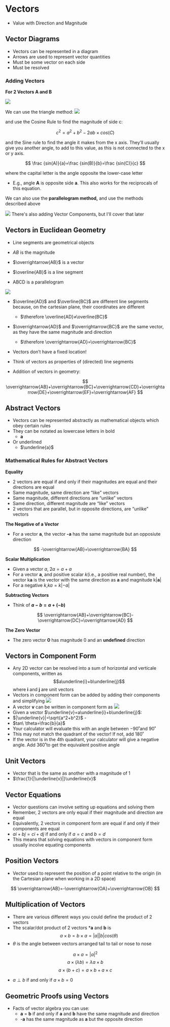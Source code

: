 # Vectors

-   Value with Direction and Magnitude

## Vector Diagrams

-   Vectors can be represented in a diagram
-   Arrows are used to represent vector quantities
-   Must be some vector on each side
-   Must be resolved

### Adding Vectors

**For 2 Vectors A and B**

![](11SubjectImages/vec.png)

We can use the triangle method:
![](11SubjectImages/tri.png)


and use the Cosine Rule to find the magnitude of side c:

$$ c^2=a^2+b^2-2ab\times cos(C) $$

and the Sine rule to find the angle it makes from the x axis. They’ll usually give you another angle, to add to this value, as this is not connected to the x or y axis.

$$ \frac {sin(A)}{a}=\frac {sin(B)}{b}=\frac {sin(C)}{c} $$

where the capital letter is the angle opposite the lower-case letter
- E.g., angle **A** is opposite side **a**. 
This also works for the reciprocals of this equation.


We can also use the ******parallelogram method,****** and use the methods described above

![](11SubjectImages/para.png)
There's also adding Vector Components, but I'll cover that later

## Vectors in Euclidean Geometry

-   Line segments are geometrical objects
    
-   $AB$ is the magnitude
   
-   $\overrightarrow{AB}$ is a vector
    
-   $\overline{AB}$ is a line segment
    
-   ABCD is a parallelogram
    
 ![](11SubjectImages/para%202.png)
    
-   $\overline{AD}$ and $\overline{BC}$ are different line segments because, on the cartesian plane, their coordinates are different
    
    -   $\therefore \overline{AD}≠\overline{BC}$
-   $\overrightarrow{AD}$ and $\overrightarrow{BC}$ are the same vector, as they have the same magnitude and direction
    
    -   $\therefore \overrightarrow{AD}=\overrightarrow{BC}$
-   Vectors don’t have a fixed location!
    
-   Think of vectors as properties of (directed) line segments
    
-   Addition of vectors in geometry:
    

$$ \overrightarrow{AB}+\overrightarrow{BC}+\overrightarrow{CD}+\overrightarrow{DE}+\overrightarrow{EF}=\overrightarrow{AF} $$

## Abstract Vectors

-   Vectors can be represented abstractly as mathematical objects which obey certain rules
-   They can be notated as lowercase letters in bold
    -   **a**
-   Or underlined
    -   $\underline{a}$

### Mathematical Rules for Abstract Vectors

****************Equality****************

-   2 vectors are equal if and only if their magnitudes are equal and their directions are equal
-   Same magnitude, same direction are “like” vectors
-   Same magnitude, different directions are “unlike” vectors
-   Same direction, different magnitude are “like” vectors
-   2 vectors that are parallel, but in opposite directions, are “unlike” vectors

******************The Negative of a Vector******************

-   For a vector **a**, the vector **-a** has the same magnitude but an opposiute direction

$$ -\overrightarrow{AB}=\overrightarrow{BA} $$

**Scalar Multiplication**

-   Given a vector $a$, $2a=a+a$
-   For a vector **a**, and positive scalar $k$(i.e., a positive real number), the vector k**a** is the vector with the same direction as **a** and magnitude k|**a**|
-   For a negative $k$,$ka=k|-a|$

**********Subtracting Vectors**********

-   Think of **$a-b=a+(-b)$**

$$ \overrightarrow{AB}+\overrightarrow{BC}-\overrightarrow{DC}=\overrightarrow{AD} $$

************The Zero Vector************

-   The zero vector **$0$** has magnitude 0 and an ******************undefined****************** direction

## Vectors in Component Form

-   Any 2D vector can be resolved into a sum of horizontal and verticale components, written as $$a\underline{i}+b\underline{j}$$ where **i** and **j** are unit vectors
-   Vectors in component form can be added by adding their components and simplifying
![](11SubjectImages/vector%201.png)
-   A vector ****v**** can be written in component form as
![](11SubjectImages/vector%202.png)
-   Given a vector $\underline{v}=a\underline{i}+b\underline{j}$:
- $|\underline{v}|=\sqrt{a^2+b^2}$ -
- $tan\ \theta=\frac{b}{a}$ 
- Your calculator will evaluate this with an angle between $-90˚$and $90˚$
-  This may not match the quadrant of the vector! If not, add $180˚$ 
-  If the vector is in the 4th quadrant, your calculator will give a negative angle. Add $360˚$to get the equivalent positive angle

## Unit Vectors
-   Vector that is the same as another with a magnitude of 1
-   $\frac{1}{|\underline{v}|}\underline{v}$

## Vector Equations
- Vector questions can involve setting up equations and solving them
- Remember, 2 vectors are only equal if their magnitude and direction are equal
- Equivalently, 2 vectors in component form are equal if and only if their components are equal
- $ai+bj=ci+dj$ if and only if $a=c$ and $b=d$
- This means that solving equations with vectors in component form usually incolve equating components

## Position Vectors
-   Vector used to represent the position of a point relative to the origin (in the Cartesian plane when working in a 2D space)

$$ \overrightarrow{AB}=-\overrightarrow{OA}+\overrightarrow{OB} $$

## Multiplication of Vectors

-   There are various different ways you could define the product of 2 vectors
-   The scalar/dot product of 2 vectors ***a** and **b** is
$$ a\times b=b\times a=|a||b| cos(\theta) $$
-   $\theta$ is the angle between vectors arranged tail to tail or nose to nose

$$ a \times a=|a|^2 $$
$$ a\times (\lambda b)=\lambda a \times b $$
$$ a \times (b+c)=a \times b+a\times c $$
-   $a \perp b$ if and only if $a \times b = 0$

## Geometric Proofs using Vectors
- Facts of vector algebra you can use:
	- **a** = **b** if and only if **a** and **b** have the same magnitude and direction
	- -**a** has the same magnitude as **a** but the opposite direction
